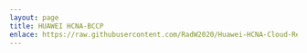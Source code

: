 ```yaml
---
layout: page
title: HUAWEI HCNA-BCCP
enlace: https://raw.githubusercontent.com/RadW2020/Huawei-HCNA-Cloud-Repo/master/Readme.md
---
```



 
